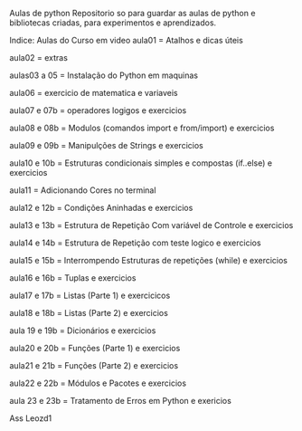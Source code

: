 Aulas de python
Repositorio so para guardar as aulas de python e bibliotecas criadas, para experimentos e aprendizados.

Indice: Aulas do Curso em video
aula01 = Atalhos e dicas úteis

aula02 = extras

aulas03 a 05 = Instalação do Python em maquinas

aula06 = exercicio de matematica e variaveis

aula07 e 07b = operadores logigos e exercicios

aula08 e 08b = Modulos (comandos import e from/import) e exercicios

aula09 e 09b = Manipulções de Strings e exercicios

aula10 e 10b = Estruturas condicionais simples e compostas (if..else) e exercicios

aula11 = Adicionando Cores no terminal

aula12 e 12b = Condições Aninhadas e exercicios

aula13 e 13b = Estrutura de Repetição Com variável de Controle e exercicios

aula14 e 14b = Estrutura de Repetição com teste logico e exercicios

aula15 e 15b = Interrompendo Estruturas de repetições (while) e exercicios

aula16 e 16b = Tuplas e exercicios

aula17 e 17b = Listas (Parte 1) e exercicicos

aula18 e 18b = Listas (Parte 2) e exercicios

aula 19 e 19b = Dicionários e exercicios

aula20 e 20b = Funções (Parte 1) e exercicios

aula21 e 21b = Funções (Parte 2) e exercicios

aula22 e 22b = Módulos e Pacotes e exercicios

aula 23 e 23b = Tratamento de Erros em Python e exericios

Ass Leozd1